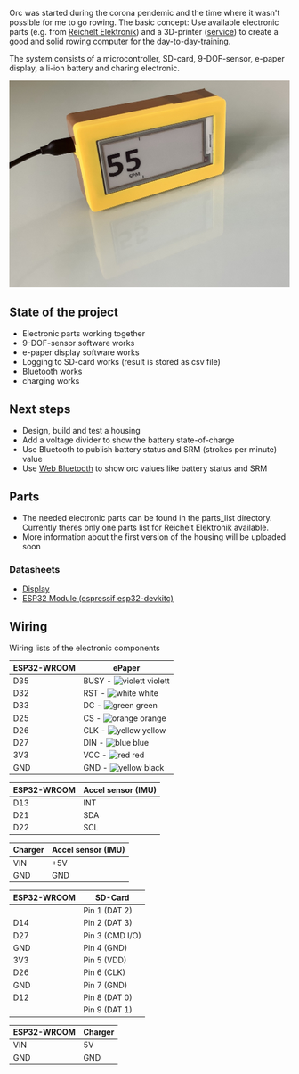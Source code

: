 Orc was started during the corona pendemic and the time where it wasn't possible for me to go rowing. The basic concept: Use available electronic parts (e.g. from [Reichelt Elektronik](https://www.reichelt.de/)) and a 3D-printer ([service](https://www.treatstock.com)) to create a good and solid rowing computer for the day-to-day-training.

The system consists of a microcontroller, SD-card, 9-DOF-sensor, e-paper display, a li-ion battery and charing electronic.

![prototype](https://github.com/sebastianPsm/orc/raw/master/img/prototype.jpg)

## State of the project

- Electronic parts working together
- 9-DOF-sensor software works
- e-paper display software works
- Logging to SD-card works (result is stored as csv file)
- Bluetooth works
- charging works

## Next steps

- Design, build and test a housing
- Add a voltage divider to show the battery state-of-charge
- Use Bluetooth to publish battery status and SRM (strokes per minute) value
- Use [Web Bluetooth](https://developer.mozilla.org/en-US/docs/Web/API/Web_Bluetooth_API) to show orc values like battery status and SRM

## Parts

- The needed electronic parts can be found in the parts_list directory. Currently theres only one parts list for Reichelt Elektronik available.
- More information about the first version of the housing will be uploaded soon

### Datasheets

- [Display](https://www.waveshare.com/w/upload/b/bb/2.9inch-e-paper-b-specification.pdf)
- [ESP32 Module (espressif esp32-devkitc)](https://www.espressif.com/en/products/devkits/esp32-devkitc/resources)

## Wiring

Wiring lists of the electronic components

| ESP32-WROOM | ePaper |
| ----------- | ------ |
| D35         | BUSY - ![violett](https://via.placeholder.com/15/8800ff/000000?text=+) violett |
| D32         | RST - ![white](https://via.placeholder.com/15/ffffff/000000?text=+) white |
| D33         | DC - ![green](https://via.placeholder.com/15/00ff00/000000?text=+) green |
| D25         | CS - ![orange](https://via.placeholder.com/15/ffa500/000000?text=+) orange |
| D26         | CLK - ![yellow](https://via.placeholder.com/15/ffff00/000000?text=+) yellow |
| D27         | DIN - ![blue](https://via.placeholder.com/15/0000ff/000000?text=+) blue |
| 3V3         | VCC  - ![red](https://via.placeholder.com/15/ff0000/000000?text=+) red |
| GND         | GND - ![yellow](https://via.placeholder.com/15/000000/000000?text=+) black |

| ESP32-WROOM | Accel sensor (IMU) |
| ----------- | ------ |
| D13         | INT    |
| D21         | SDA    |
| D22         | SCL    |

| Charger     | Accel sensor (IMU) |
| ----------- | -------- |
| VIN         | +5V    |
| GND         | GND    |

| ESP32-WROOM | SD-Card          |
| ----------- | ---------------- |
|             | Pin 1 (DAT 2)    |
| D14         | Pin 2 (DAT 3)    |
| D27         | Pin 3 (CMD I/O)  |
| GND         | Pin 4 (GND)      |
| 3V3         | Pin 5 (VDD)      |
| D26         | Pin 6 (CLK)      |
| GND         | Pin 7 (GND)      |
| D12         | Pin 8 (DAT 0)    |
|             | Pin 9 (DAT 1)    |

| ESP32-WROOM | Charger  |
| ----------- | -------- |
| VIN         | 5V       |
| GND         | GND      |

